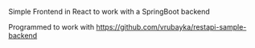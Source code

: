 Simple Frontend in React to work with a SpringBoot backend

Programmed to work with https://github.com/vrubayka/restapi-sample-backend
